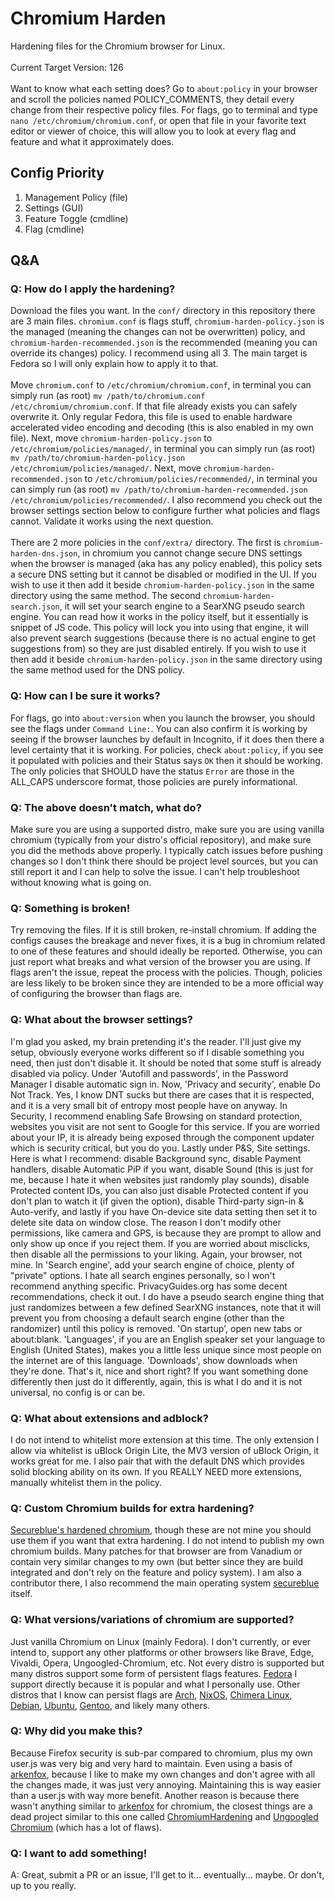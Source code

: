 # Chromium Harden

Hardening files for the Chromium browser for Linux.
\
\
Current Target Version: 126
\
\
Want to know what each setting does? Go to `about:policy` in your browser and scroll the policies named POLICY_COMMENTS, they detail every change from their respective policy files. For flags, go to terminal and type `nano /etc/chromium/chromium.conf`, or open that file in your favorite text editor or viewer of choice, this will allow you to look at every flag and feature and what it approximately does.

## Config Priority

1) Management Policy (file)
2) Settings (GUI)
3) Feature Toggle (cmdline)
4) Flag (cmdline)

## Q&A

### Q: How do I apply the hardening?
Download the files you want. In the `conf/` directory in this repository there are 3 main files. `chromium.conf` is flags stuff, `chromium-harden-policy.json` is the managed (meaning the changes can not be overwritten) policy, and `chromium-harden-recommended.json` is the recommended (meaning you can override its changes) policy. I recommend using all 3. The main target is Fedora so I will only explain how to apply it to that.
\
\
Move `chromium.conf` to `/etc/chromium/chromium.conf`, in terminal you can simply run (as root) `mv /path/to/chromium.conf /etc/chromium/chromium.conf`. If that file already exists you can safely overwrite it. Only regular Fedora, this file is used to enable hardware accelerated video encoding and decoding (this is also enabled in my own file). Next, move `chromium-harden-policy.json` to `/etc/chromium/policies/managed/`, in terminal you can simply run (as root) `mv /path/to/chromium-harden-policy.json /etc/chromium/policies/managed/`. Next, move `chromium-harden-recommended.json` to `/etc/chromium/policies/recommended/`, in terminal you can simply run (as root) `mv /path/to/chromium-harden-recommended.json /etc/chromium/policies/recommended/`. I also recommend you check out the browser settings section below to configure further what policies and flags cannot. Validate it works using the next question.
\
\
There are 2 more policies in the `conf/extra/` directory. The first is `chromium-harden-dns.json`, in chromium you cannot change secure DNS settings when the browser is managed (aka has any policy enabled), this policy sets a secure DNS setting but it cannot be disabled or modified in the UI. If you wish to use it then add it beside `chromium-harden-policy.json` in the same directory using the same method. The second `chromium-harden-search.json`, it will set your search engine to a SearXNG pseudo search engine. You can read how it works in the policy itself, but it essentially is snippet of JS code. This policy will lock you into using that engine, it will also prevent search suggestions (because there is no actual engine to get suggestions from) so they are just disabled entirely. If you wish to use it then add it beside `chromium-harden-policy.json` in the same directory using the same method used for the DNS policy.

### Q: How can I be sure it works?
For flags, go into `about:version` when you launch the browser, you should see the flags under `Command Line:`. You can also confirm it is working by seeing if the browser launches by default in Incognito, if it does then there a level certainty that it is working. For policies, check `about:policy`, if you see it populated with policies and their Status says `OK` then it should be working. The only policies that SHOULD have the status `Error` are those in the ALL_CAPS underscore format, those policies are purely informational.

### Q: The above doesn't match, what do?
Make sure you are using a supported distro, make sure you are using vanilla chromium (typically from your distro's official repository), and make sure you did the methods above properly. I typically catch issues before pushing changes so I don't think there should be project level sources, but you can still report it and I can help to solve the issue. I can't help troubleshoot without knowing what is going on.

### Q: Something is broken!
Try removing the files. If it is still broken, re-install chromium. If adding the configs causes the breakage and never fixes, it is a bug in chromium related to one of these features and should ideally be reported. Otherwise, you can just report what breaks and what version of the browser you are using. If flags aren't the issue, repeat the process with the policies. Though, policies are less likely to be broken since they are intended to be a more official way of configuring the browser than flags are.

### Q: What about the browser settings?
I'm glad you asked, my brain pretending it's the reader. I'll just give my setup, obviously everyone works different so if I disable something you need, then just don't disable it. It should be noted that some stuff is already disabled via policy. Under 'Autofill and passwords', in the Password Manager I disable automatic sign in. Now, 'Privacy and security', enable Do Not Track. Yes, I know DNT sucks but there are cases that it is respected, and it is a very small bit of entropy most people have on anyway. In Security, I recommend enabling Safe Browsing on standard protection, websites you visit are not sent to Google for this service. If you are worried about your IP, it is already being exposed through the component updater which is security critical, but you do you. Lastly under P&S, Site settings. Here is what I recommend: disable Background sync, disable Payment handlers, disable Automatic PiP if you want, disable Sound (this is just for me, because I hate it when websites just randomly play sounds), disable Protected content IDs, you can also just disable Protected content if you don't plan to watch it (if given the option), disable Third-party sign-in & Auto-verify, and lastly if you have On-device site data setting then set it to delete site data on window close. The reason I don't modify other permissions, like camera and GPS, is because they are prompt to allow and only show up once if you reject them. If you are worried about misclicks, then disable all the permissions to your liking. Again, your browser, not mine. In 'Search engine', add your search engine of choice, plenty of "private" options. I hate all search engines personally, so I won't recommend anything specific. PrivacyGuides.org has some decent recommendations, check it out. I do have a pseudo search engine thing that just randomizes between a few defined SearXNG instances, note that it will prevent you from choosing a default search engine (other than the randomizer) until this policy is removed. 'On startup', open new tabs or about:blank. 'Languages', if you are an English speaker set your language to English (United States), makes you a little less unique since most people on the internet are of this language. 'Downloads', show downloads when they're done. That's it, nice and short right? If you want something done differently then just do it differently, again, this is what I do and it is not universal, no config is or can be.

### Q: What about extensions and adblock?
I do not intend to whitelist more extension at this time. The only extension I allow via whitelist is uBlock Origin Lite, the MV3 version of uBlock Origin, it works great for me. I also pair that with the default DNS which provides solid blocking ability on its own. If you REALLY NEED more extensions, manually whitelist them in the policy.

### Q: Custom Chromium builds for extra hardening?
[Secureblue's hardened chromium](https://github.com/secureblue/hardened-chromium), though these are not mine you should use them if you want that extra hardening. I do not intend to publish my own chromium builds. Many patches for that browser are from Vanadium or contain very similar changes to my own (but better since they are build integrated and don't rely on the feature and policy system). I am also a contributor there, I also recommend the main operating system [secureblue](https://github.com/secureblue/secureblue) itself.

### Q: What versions/variations of chromium are supported?
Just vanilla Chromium on Linux (mainly Fedora). I don't currently, or ever intend to, support any other platforms or other browsers like Brave, Edge, Vivaldi, Opera, Ungoogled-Chromium, etc. Not every distro is supported but many distros support some form of persistent flags features. [Fedora](https://fedoraproject.org/) I support directly because it is popular and what I personally use. Other distros that I know can persist flags are [Arch](https://archlinux.org/), [NixOS](https://nixos.org/), [Chimera Linux](https://chimera-linux.org/), [Debian](https://www.debian.org/), [Ubuntu](https://ubuntu.com/), [Gentoo](https://www.gentoo.org/), and likely many others.

### Q: Why did you make this?
Because Firefox security is sub-par compared to chromium, plus my own user.js was very big and very hard to maintain. Even using a basis of [arkenfox](https://github.com/arkenfox/user.js), because I like to make my own changes and don't agree with all the changes made, it was just very annoying. Maintaining this is way easier than a user.js with way more benefit. Another reason is because there wasn't anything similar to [arkenfox](https://github.com/arkenfox/user.js) for chromium, the closest things are a dead project similar to this one called [ChromiumHardening](https://github.com/melo936/ChromiumHardening) and [Ungoogled Chromium](https://github.com/ungoogled-software/ungoogled-chromium) (which has a lot of flaws).

### Q: I want to add something!
A: Great, submit a PR or an issue, I'll get to it... eventually... maybe. Or don't, up to you really.
